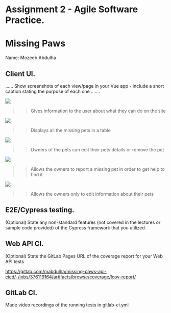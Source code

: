 # Assignment 2 - Agile Software Practice.

# Missing Paws

Name: Mozeeb Abdulha

## Client UI.

...... Show screenshots of each view/page in your Vue app - include a short caption stating the purpose of each one .......

![][homepage]

>>Gives information to the user about what they can do on the site

![][petslist]

>>Displays all the missing pets in a table

![][managepets]

>>Owners of the pets can edit their pets details or remove the pet

![][reportpet]

>>Allows the owners to report a missing pet in order to get help to find it

![][edit]

>>Allows the owners only to edit information about their pets

## E2E/Cypress testing.

(Optional) State any non-standard features (not covered in the lectures or sample code provided) of the Cypress framework that you utilized.

## Web API CI.

(Optional) State the GitLab Pages URL of the coverage report for your Web API tests

https://gitlab.com/mabdulha/missing-paws-api-cicd/-/jobs/376119164/artifacts/browse/coverage/lcov-report/
## GitLab CI.

Made video recordings of the running tests in gitlab-ci.yml


[homepage]: ./img/homepage.png
[petslist]: ./img/petslist.png
[managepets]: ./img/managepets.png
[reportpet]: ./img/reportpet.png
[edit]: ./img/edit.png